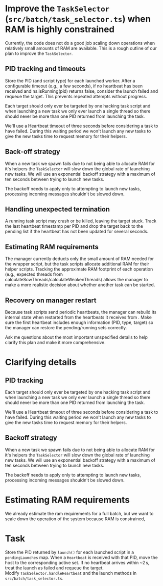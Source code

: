# Improve the `TaskSelector` (`src/batch/task_selector.ts`) when RAM is highly constrained

Currently, the code does not do a good job scaling down operations
when relatively small amounts of RAM are available. This is a rough
outline of our plan to improve the `TaskSelector`.

## PID tracking and timeouts

Store the PID (and script type) for each launched worker. After a
configurable timeout (e.g., a few seconds), if no heartbeat has been
received and ns.isRunning(pid) returns false, consider the launch
failed and requeue the target. This prevents repeated attempts without
progress.

Each target should only ever be targeted by one hacking task script
and when launching a new task we only ever launch a single thread so
there should never be more than one PID returned from launching the
task.

We'll use a Heartbeat timeout of three seconds before considering a task
to have failed. During this waiting period we won't launch any new
tasks to give the new tasks time to request memory for their helpers.

## Back‑off strategy

When a new task we spawn fails due to not being able to allocate RAM
for it's helpers the `TaskSelector` will slow down the global rate of
launching new tasks. We will use an exponential backoff strategy with
a maximum of ten seconds between trying to launch new tasks.

The backoff needs to apply only to attempting to launch new tasks,
processing incoming messages shouldn't be slowed down.

## Handling unexpected termination

A running task script may crash or be killed, leaving the target
stuck. Track the last heartbeat timestamp per PID and drop the target
back to the pending list if the heartbeat has not been updated for
several seconds.

## Estimating RAM requirements

The manager currently deducts only the small amount of RAM needed for
the wrapper script, but the task scripts allocate additional RAM for their
helper scripts. Tracking the approximate RAM footprint of each
operation (e.g., expected threads from
calculateSowThreads/calculateWeakenThreads) allows the manager to make
a more realistic decision about whether another task can be started.

## Recovery on manager restart

Because task scripts send periodic heartbeats, the manager can rebuild
its internal state when restarted from the heartbeats it receives from
. Make sure the first heartbeat includes enough information (PID,
type, target) so the manager can restore the pending/running sets
correctly.

Ask me questions about the most important unspecified details to help
clarify this plan and make it more comprehensive.


# Clarifying details

## PID tracking

Each target should only ever be targeted by one hacking task script
and when launching a new task we only ever launch a single thread so
there should never be more than one PID returned from launching the
task.

We'll use a Heartbeat timeout of three seconds before considering a task
to have failed. During this waiting period we won't launch any new
tasks to give the new tasks time to request memory for their helpers.

## Backoff strategy

When a new task we spawn fails due to not being able to allocate RAM
for it's helpers the `TaskSelector` will slow down the global rate of
launching new tasks. We will use an exponential backoff strategy with
a maximum of ten seconds between trying to launch new tasks.

The backoff needs to apply only to attempting to launch new tasks,
processing incoming messages shouldn't be slowed down.


# Estimating RAM requirements

We already estimate the ram requirements for a full batch, but we want
to scale down the operation of the system because RAM is constrained,


# Task

Store the PID returned by `launch()` for each launched script in a
`pendingLaunches` map. When a `Heartbeat` is received with that PID,
move the host to the corresponding active set. If no heartbeat arrives
within ~2 s, treat the launch as failed and requeue the target.\
Modify `TaskSelector.handleHeartbeat` and the launch methods in
`src/batch/task_selector.ts`.
